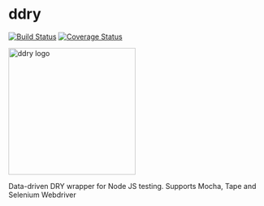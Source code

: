 # ddry

[![Build Status](https://travis-ci.org/ddry/ddry.svg?branch=master)](https://travis-ci.org/ddry/ddry) [![Coverage Status](https://coveralls.io/repos/github/ddry/ddry/badge.svg?branch=master)](https://coveralls.io/github/ddry/ddry?branch=master)

<img src="https://cloud.githubusercontent.com/assets/5163953/22628172/6b91f120-ebe0-11e6-8456-0f5b2dc3a553.png" alt="ddry logo" width="250">

Data-driven DRY wrapper for Node JS testing. Supports Mocha, Tape and Selenium Webdriver
